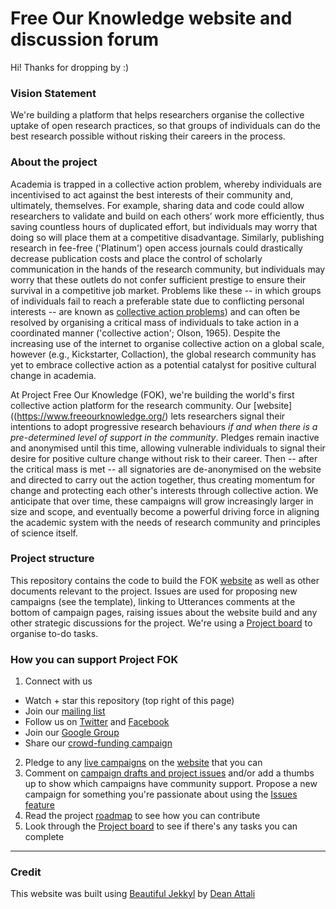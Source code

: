 # Free Our Knowledge website and discussion forum

Hi! Thanks for dropping by :)

### Vision Statement
We're building a platform that helps researchers organise the collective uptake of open research practices, so that groups of individuals can do the best research possible without risking their careers in the process. 

### About the project
Academia is trapped in a collective action problem, whereby individuals are incentivised to act against the best interests of their community and, ultimately, themselves. For example, sharing data and code could allow researchers to validate and build on each others’ work more efficiently, thus saving countless hours of duplicated effort, but individuals may worry that doing so will place them at a competitive disadvantage. Similarly, publishing research in fee-free ('Platinum') open access journals could drastically decrease publication costs and place the control of scholarly communication in the hands of the research community, but individuals may worry that these outlets do not confer sufficient prestige to ensure their survival in a competitive job market. Problems like these -- in which groups of individuals fail to reach a preferable state due to conflicting personal interests -- are known as [collective action problems](https://en.wikipedia.org/wiki/Collective_action_problem)) and can often be resolved by organising a critical mass of individuals to take action in a coordinated manner ('collective action'; Olson, 1965). Despite the increasing use of the internet to organise collective action on a global scale, however (e.g., Kickstarter, Collaction), the global research community has yet to embrace collective action as a potential catalyst for positive cultural change in academia. 

At Project Free Our Knowledge (FOK), we're building the world's first collective action platform for the research community. Our [website]((https://www.freeourknowledge.org/) lets researchers signal their intentions to adopt progressive research behaviours *if and when there is a pre-determined level of support in the community*. Pledges remain inactive and anonymised until this time, allowing vulnerable individuals to signal their desire for positive culture change without risk to their career. Then -- after the critical mass is met -- all signatories are de-anonymised on the website and directed to carry out the action together, thus creating momentum for change and protecting each other's interests through collective action. We anticipate that over time, these campaigns will grow increasingly larger in size and scope, and eventually become a powerful driving force in aligning the academic system with the needs of research community and principles of science itself.

### Project structure
This repository contains the code to build the FOK [website](https://www.freeourknowledge.org/) as well as other documents relevant to the project. Issues are used for proposing new campaigns (see the template), linking to Utterances comments at the bottom of campaign pages, raising issues about the website build and any other strategic discussions for the project. We're using a [Project board](https://github.com/orgs/FreeOurKnowledge/projects/1) to organise to-do tasks.

### How you can support Project FOK
1. Connect with us
  * Watch + star this repository (top right of this page)
  * Join our [mailing list](http://eepurl.com/dFVBVz)
  * Follow us on [Twitter](https://twitter.com/projectfok) and [Facebook](https://www.facebook.com/projectFOK/)  
  * Join our [Google Group](https://groups.google.com/g/free-our-knowledge-community/)
  * Share our [crowd-funding campaign](https://www.gofundme.com/f/rpjkz-test)
2. Pledge to any [live campaigns](https://www.freeourknowledge.org/#campaigns) on the [website](https://www.freeourknowledge.org/) that you can
3. Comment on [campaign drafts and project issues](https://github.com/FreeOurKnowledge/community/issues) and/or add a thumbs up to show which campaigns have community support. Propose a new campaign for something you're passionate about using the [Issues feature](https://github.com/FreeOurKnowledge/community/issues/new/choose)
4. Read the project [roadmap](https://github.com/FreeOurKnowledge/community/blob/master/ROADMAP.md) to see how you can contribute
5. Look through the [Project board](https://github.com/orgs/FreeOurKnowledge/projects/1) to see if there's any tasks you can complete

___
### Credit
This website was built using [Beautiful Jekkyl](https://beautifuljekyll.com/) by [Dean Attali](https://deanattali.com)
